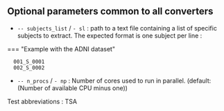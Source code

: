 ## Optional parameters common to all converters

- `-- subjects_list` / `- sl`  : path to a text file containing a list of specific subjects to extract. The expected format is one subject per line :

=== "Example with the ADNI dataset"
```
  001_S_0001
  002_S_0002
```

- `-- n_procs` / `- np` :  Number of cores used to run in parallel.  (default: (Number of available CPU minus one))

Test abbreviations : TSA
